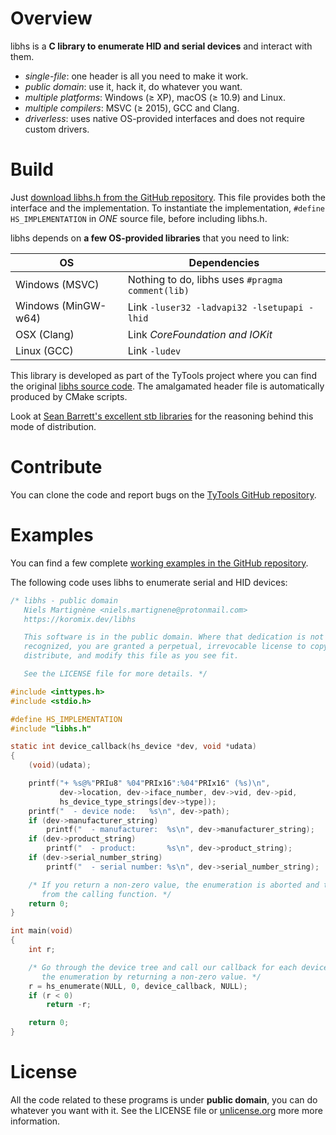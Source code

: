# Overview

libhs is a **C library to enumerate HID and serial devices** and interact with them.

- *single-file*: one header is all you need to make it work.
- *public domain*: use it, hack it, do whatever you want.
- *multiple platforms*: Windows (≥ XP), macOS (≥ 10.9) and Linux.
- *multiple compilers*: MSVC (≥ 2015), GCC and Clang.
- *driverless*: uses native OS-provided interfaces and does not require custom drivers.

# Build

Just [download libhs.h from the GitHub repository](https://github.com/Koromix/libraries). This file
provides both the interface and the implementation. To instantiate the implementation, `#define
HS_IMPLEMENTATION` in *ONE* source file, before including libhs.h.

libhs depends on **a few OS-provided libraries** that you need to link:

OS                  | Dependencies
------------------- | --------------------------------------------------------------------------------
Windows (MSVC)      | Nothing to do, libhs uses `#pragma comment(lib)`
Windows (MinGW-w64) | Link `-luser32 -ladvapi32 -lsetupapi -lhid`
OSX (Clang)         | Link _CoreFoundation and IOKit_
Linux (GCC)         | Link `-ludev`

This library is developed as part of the TyTools project where you can find the original
[libhs source code](https://github.com/Koromix/tytools/tree/master/src/libhs). The
amalgamated header file is automatically produced by CMake scripts.

Look at [Sean Barrett's excellent stb libraries](https://github.com/nothings/stb) for the
reasoning behind this mode of distribution.

# Contribute

You can clone the code and report bugs on the [TyTools GitHub
repository](https://github.com/Koromix/tytools).

# Examples

You can find a few complete [working examples in the GitHub
repository](https://github.com/Koromix/tytools/tree/master/src/libhs/examples).

The following code uses libhs to enumerate serial and HID devices:

```c
/* libhs - public domain
   Niels Martignène <niels.martignene@protonmail.com>
   https://koromix.dev/libhs

   This software is in the public domain. Where that dedication is not
   recognized, you are granted a perpetual, irrevocable license to copy,
   distribute, and modify this file as you see fit.

   See the LICENSE file for more details. */

#include <inttypes.h>
#include <stdio.h>

#define HS_IMPLEMENTATION
#include "libhs.h"

static int device_callback(hs_device *dev, void *udata)
{
    (void)(udata);

    printf("+ %s@%"PRIu8" %04"PRIx16":%04"PRIx16" (%s)\n",
           dev->location, dev->iface_number, dev->vid, dev->pid,
           hs_device_type_strings[dev->type]);
    printf("  - device node:   %s\n", dev->path);
    if (dev->manufacturer_string)
        printf("  - manufacturer:  %s\n", dev->manufacturer_string);
    if (dev->product_string)
        printf("  - product:       %s\n", dev->product_string);
    if (dev->serial_number_string)
        printf("  - serial number: %s\n", dev->serial_number_string);

    /* If you return a non-zero value, the enumeration is aborted and this value is returned
       from the calling function. */
    return 0;
}

int main(void)
{
    int r;

    /* Go through the device tree and call our callback for each device. The callback can abort
       the enumeration by returning a non-zero value. */
    r = hs_enumerate(NULL, 0, device_callback, NULL);
    if (r < 0)
        return -r;

    return 0;
}
```

# License

All the code related to these programs is under **public domain**, you can do whatever you want
with it. See the LICENSE file or [unlicense.org](https://unlicense.org/) more more information.
